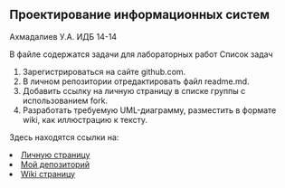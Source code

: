 ## Проектирование информационных систем
 Ахмадалиев У.А. ИДБ 14-14
 
В файле содержатся задачи для лабораторных работ
Список задач
 1. Зарегистрироваться на сайте github.com.
 2. В личном репозитории отредактировать файл readme.md.
 3. Добавить ссылку на личную страницу в списке группы с использованием fork.
 4. Разработать требуемую UML-диаграмму, разместить в формате wiki, как иллюстрацию к тексту.
 
Здесь находятся ссылки на:
<li><a href = "https://github.com/Bekort"> Личную страницу </a></br>
<li><a href = "https://github.com/Bekort/bekmarentol"> Мой депозиторий </a></br>
<li><a href = "https://github.com/Bekort/bekmarentol/wiki"> Wiki страницу </a></br>


 
